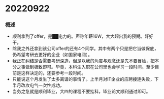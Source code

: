 # 20220922

### 概述

- 顺利拿到了offer，是██电力的。声称年薪16W，大大超出我的预期。好好干。
- 除我之外还拿到该公司offer的还有4个同学。其中有两个只是把它当做保底，仍希望考研去更好的企业（如国家电网）。
- 我正在纠结是否需要考研深造，但是以我的角度与观念还是先不要冒险，把本分之事做到极致即可。毕竟，本科生入职在公司里也会学习一段时间。至少目前是这样决定的，还要参考一段时间。
- 只能说这个月发生了太多离谱的事情了。上半月对IT企业的应聘接连失败，下半月改攻电气一次性成功。
- 当务之急就是顺利毕业，大四的课程不要挂科，毕业论文顺利通过即可。
